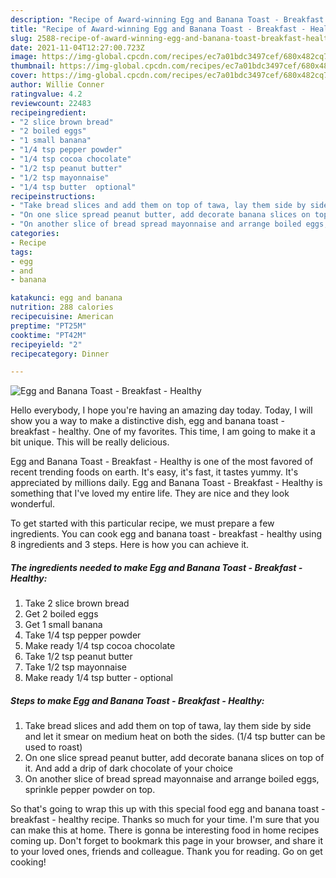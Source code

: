 ```yaml
---
description: "Recipe of Award-winning Egg and Banana Toast - Breakfast - Healthy"
title: "Recipe of Award-winning Egg and Banana Toast - Breakfast - Healthy"
slug: 2588-recipe-of-award-winning-egg-and-banana-toast-breakfast-healthy
date: 2021-11-04T12:27:00.723Z
image: https://img-global.cpcdn.com/recipes/ec7a01bdc3497cef/680x482cq70/egg-and-banana-toast-breakfast-healthy-recipe-main-photo.jpg
thumbnail: https://img-global.cpcdn.com/recipes/ec7a01bdc3497cef/680x482cq70/egg-and-banana-toast-breakfast-healthy-recipe-main-photo.jpg
cover: https://img-global.cpcdn.com/recipes/ec7a01bdc3497cef/680x482cq70/egg-and-banana-toast-breakfast-healthy-recipe-main-photo.jpg
author: Willie Conner
ratingvalue: 4.2
reviewcount: 22483
recipeingredient:
- "2 slice brown bread"
- "2 boiled eggs"
- "1 small banana"
- "1/4 tsp pepper powder"
- "1/4 tsp cocoa chocolate"
- "1/2 tsp peanut butter"
- "1/2 tsp mayonnaise"
- "1/4 tsp butter  optional"
recipeinstructions:
- "Take bread slices and add them on top of tawa, lay them side by side and let it smear on medium heat on both the sides. (1/4 tsp butter can be used to roast)"
- "On one slice spread peanut butter, add decorate banana slices on top of it. And add a drip of dark chocolate of your choice"
- "On another slice of bread spread mayonnaise and arrange boiled eggs, sprinkle pepper powder on top."
categories:
- Recipe
tags:
- egg
- and
- banana

katakunci: egg and banana 
nutrition: 288 calories
recipecuisine: American
preptime: "PT25M"
cooktime: "PT42M"
recipeyield: "2"
recipecategory: Dinner

---
```



![Egg and Banana Toast - Breakfast - Healthy](https://img-global.cpcdn.com/recipes/ec7a01bdc3497cef/680x482cq70/egg-and-banana-toast-breakfast-healthy-recipe-main-photo.jpg)

Hello everybody, I hope you're having an amazing day today. Today, I will show you a way to make a distinctive dish, egg and banana toast - breakfast - healthy. One of my favorites. This time, I am going to make it a bit unique. This will be really delicious.

Egg and Banana Toast - Breakfast - Healthy is one of the most favored of recent trending foods on earth. It's easy, it's fast, it tastes yummy. It's appreciated by millions daily. Egg and Banana Toast - Breakfast - Healthy is something that I've loved my entire life. They are nice and they look wonderful.




To get started with this particular recipe, we must prepare a few ingredients. You can cook egg and banana toast - breakfast - healthy using 8 ingredients and 3 steps. Here is how you can achieve it.

<!--inarticleads1-->

##### The ingredients needed to make Egg and Banana Toast - Breakfast - Healthy:

1. Take 2 slice brown bread
1. Get 2 boiled eggs
1. Get 1 small banana
1. Take 1/4 tsp pepper powder
1. Make ready 1/4 tsp cocoa chocolate
1. Take 1/2 tsp peanut butter
1. Take 1/2 tsp mayonnaise
1. Make ready 1/4 tsp butter - optional




<!--inarticleads2-->

##### Steps to make Egg and Banana Toast - Breakfast - Healthy:

1. Take bread slices and add them on top of tawa, lay them side by side and let it smear on medium heat on both the sides. (1/4 tsp butter can be used to roast)
1. On one slice spread peanut butter, add decorate banana slices on top of it. And add a drip of dark chocolate of your choice
1. On another slice of bread spread mayonnaise and arrange boiled eggs, sprinkle pepper powder on top.




So that's going to wrap this up with this special food egg and banana toast - breakfast - healthy recipe. Thanks so much for your time. I'm sure that you can make this at home. There is gonna be interesting food in home recipes coming up. Don't forget to bookmark this page in your browser, and share it to your loved ones, friends and colleague. Thank you for reading. Go on get cooking!
